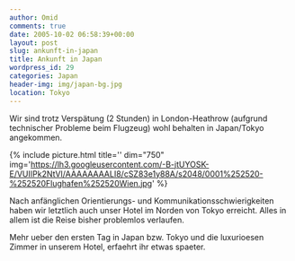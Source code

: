 ```yaml
---
author: Omid
comments: true
date: 2005-10-02 06:58:39+00:00
layout: post
slug: ankunft-in-japan
title: Ankunft in Japan
wordpress_id: 29
categories: Japan
header-img: img/japan-bg.jpg
location: Tokyo
---
```


Wir sind trotz Verspätung (2 Stunden) in London-Heathrow (aufgrund technischer Probleme beim Flugzeug) wohl behalten in Japan/Tokyo angekommen.

{% include picture.html title='' dim="750" img='https://lh3.googleusercontent.com/-B-jtUYOSK-E/VUIIPk2NtVI/AAAAAAAALI8/cSZ83e1y88A/s2048/0001%252520-%252520Flughafen%252520Wien.jpg' %}

Nach anfänglichen Orientierungs- und Kommunikationsschwierigkeiten haben wir letztlich auch unser Hotel im Norden von Tokyo erreicht. Alles in allem ist die Reise bisher problemlos verlaufen.

Mehr ueber den ersten Tag in Japan bzw. Tokyo und die luxurioesen Zimmer in unserem Hotel, erfaehrt ihr etwas spaeter.
